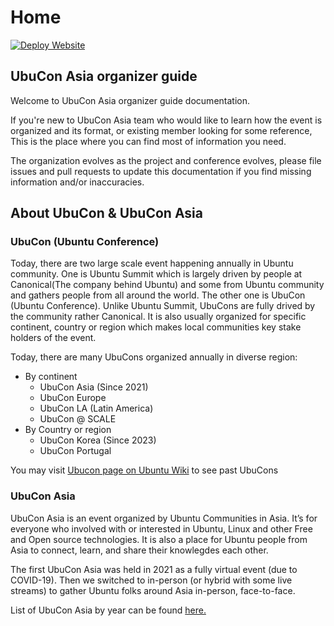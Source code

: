 # Home

[![Deploy Website](https://github.com/ubucon-asia/organizer-guide/actions/workflows/deploy.yml/badge.svg)](https://github.com/ubucon-asia/organizer-guide/actions/workflows/deploy.yml)
## UbuCon Asia organizer guide
Welcome to UbuCon Asia organizer guide documentation.

If you're new to UbuCon Asia team who would like to learn how the event is organized and its format, or existing member looking for some reference, This is the place where you can find most of information you need.

The organization evolves as the project and conference evolves, please file issues and pull requests to update this documentation if you find missing information and/or inaccuracies.

## About UbuCon & UbuCon Asia

### UbuCon (Ubuntu Conference)

Today, there are two large scale event happening annually in Ubuntu community. One is Ubuntu Summit which is largely driven by people at Canonical(The company behind Ubuntu) and some from Ubuntu community and gathers people from all around the world. The other one is UbuCon (Ubuntu Conference). Unlike Ubuntu Summit, UbuCons are fully drived by the community rather Canonical. It is also usually organized for specific continent, country or region which makes local communities key stake holders of the event.

Today, there are many UbuCons organized annually in diverse region:

- By continent
    - UbuCon Asia (Since 2021)
    - UbuCon Europe 
    - UbuCon LA (Latin America)
    - UbuCon @ SCALE 
- By Country or region
    - UbuCon Korea (Since 2023)
    - UbuCon Portugal

You may visit [Ubucon page on Ubuntu Wiki](https://wiki.ubuntu.com/Ubucon) to see past UbuCons

### UbuCon Asia

UbuCon Asia is an event organized by Ubuntu Communities in Asia. It’s for everyone who involved with or interested in Ubuntu, Linux and other Free and Open source technologies. It is also a place for Ubuntu people from Asia to connect, learn, and share their knowlegdes each other.

The first UbuCon Asia was held in 2021 as a fully virtual event (due to COVID-19). Then we switched to in-person (or hybrid with some live streams) to gather Ubuntu folks around Asia in-person, face-to-face.

List of UbuCon Asia by year can be found [here.](https://www.ubucon.asia/events/)